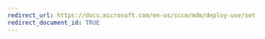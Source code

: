 ```yaml
---
redirect_url: https://docs.microsoft.com/en-us/sccm/mdm/deploy-use/set-up-your-subscription-with-lookout
redirect_document_id: TRUE
---
```

